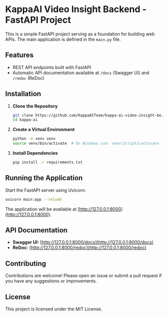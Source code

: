 # KappaAI Video Insight Backend - FastAPI Project

This is a simple FastAPI project serving as a foundation for building web APIs. The main application is defined in the `main.py` file.

## Features

- REST API endpoints built with FastAPI
- Automatic API documentation available at `/docs` (Swagger UI) and `/redoc` (ReDoc)

## Installation

1. **Clone the Repository**

   ```bash
   git clone https://github.com/KappaAITeam/kappa-ai-video-insight-be.git
   cd kappa-ai
   ```

2. **Create a Virtual Environment**

   ```bash
   python -m venv venv
   source venv/bin/activate  # On Windows use: venv\Scripts\activate
   ```

3. **Install Dependencies**

   ```bash
   pip install -r requirements.txt
   ```

## Running the Application

Start the FastAPI server using Uvicorn:

```bash
uvicorn main:app --reload
```

The application will be available at [http://127.0.0.1:8000](http://127.0.0.1:8000).

## API Documentation

- **Swagger UI:** [http://127.0.0.1:8000/docs](http://127.0.0.1:8000/docs)
- **ReDoc:** [http://127.0.0.1:8000/redoc](http://127.0.0.1:8000/redoc)

## Contributing

Contributions are welcome! Please open an issue or submit a pull request if you have any suggestions or improvements.

## License

This project is licensed under the MIT License.

